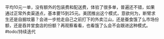 平均10元一单，没有额外的包装费和配送费，体验了很多单，普遍还不错，如果通过正常外卖渠道点，基本要15到25元。美团推出这个模式，意欲何为，断臂求生还是自掘坟墓？会进一步抢走自己之前打下的外卖江山，还是蚕食饿了么市场份额，还是吞并堂食店的份额？再观察看看，也看饿了么会不会跟进这种模式。 #todo/持续迭代 